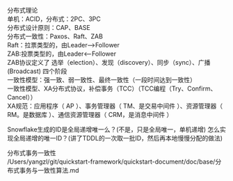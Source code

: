 分布式理论  
单机：ACID，分布式：2PC、3PC  
分布式设计原则：CAP、BASE  
分布式一致性：Paxos、Raft、ZAB  
Raft：拉票类型的，由Leader-->Follower  
ZAB:投票类型的，由Leader<--Follower  
ZAB协议定义了 选举（election）、发现（discovery）、同步（sync）、广播(Broadcast) 四个阶段  
一致性模型：强一致、弱一致性、最终一致性（一段时间达到一致性）  
一致性模型、XA分布式协议，补偿事务（TCC）（TCC编程（Try、Confirm、Cancel））  
XA规范：应用程序（ AP ）、事务管理器（ TM、是交易中间件 ）、资源管理器（ RM。是数据库 ）、通信资源管理器（ CRM，是消息中间件 ）  


Snowflake生成的ID是全局递增唯一么？(不是，只是全局唯一，单机递增)
怎么实现全局递增的唯一ID？(讲了TDDL的一次取一批ID，然后再本地慢慢分配的做法)

  
分布式事务一致性  
/Users/yangzl/git/quickstart-framework/quickstart-document/doc/base/分布式事务与一致性算法.md